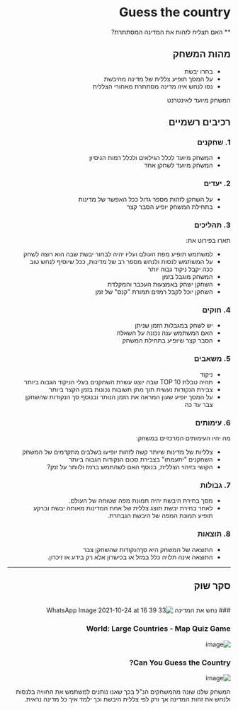 <div dir='rtl' lang='he'>

# Guess the country

** האם תצליח לזהות את המדינה המסתתרת?

## מהות המשחק

* בחרו יבשת
* על המסך תופיע צללית של מדינה מהיבשת
* נסו לנחש איזו מדינה מסתתרת מאחורי הצללית

המשחק מיועד לאינטרנט

## רכיבים רשמיים

### 1. שחקנים

* המשחק מיועד לכלל הגילאים ולכלל רמות הניסיון
* המשחק מיועד לשחקן אחד

### 2. יעדים

* על השחקן לזהות מספר גדול ככל האפשר של מדינות
* בתחילת המשחק יופיע הסבר קצר  

### 3. תהליכים

תארו בפירוט את:

* למשתמש תופיע מפת העולם ועליו יהיה לבחור יבשת שבה הוא רוצה לשחק
*	על המשתמש לנסות ולנחש מספר רב של מדינות, ככל שיוסיף לנחש טוב ככה יקבל ניקוד גבוה יותר
*	המשחק מוגבל בזמן
* השחקן ישחק באמצעות העכבר והמקלדת
* השחקן יוכל לקבל רמזים תמורת "קנס" של זמן

### 4. חוקים

* יש לשחק במגבלות הזמן שניתן
* האם המשתמש ענה נכונה על השאלה
* הסבר קצר שיופיע בתחילת המשחק


### 5. משאבים

* ניקוד
* תהיה טבלת TOP 10 שבה יוצגו עשרת השחקנים בעלי הניקוד הגבוה ביותר
* צבירת הנקודות נעשית תוך מתן תשובות נכונות בזמן הקצר ביותר
* על המסך יופיע שעון המראה את הזמן  הנותר ובנוסף סך הנקודות שהשחקן צבר עד כה 

### 6. עימותים

מה יהיו העימותים המרכזיים במשחק:

* צלליות של מדינות שיותר קשה לזהות יופיעו בשלבים מתקדמים של המשחק
* השחקנים "יתעמתו" בצבירת סכום הנקודות הגבוה ביותר
* הקושי בזיהוי הצללית, בנוסף האם לשהתמש ברמז ולוותר על זמן? 


### 7. גבולות

  * מסך בחירת היבשת יהיה תמונת מפה שטוחה של העולם.
  * לאחר בחירת יבשת תוצג צללית של אחת המדינות מאותה יבשת וברקע תופיע תמונת המפה של היבשת הנבחרת.

### 8. תוצאות

* התוצאה של המשחק היא סךהנקודות שהשחקן צבר 
* התוצאה אינה תלויה כלל במזל או בכישרון אלא רק בידע או זיכרון. 

---

## סקר שוק
 <br> ### נחש את המדינה
 ![WhatsApp Image 2021-10-24 at 16 39 33](https://user-images.githubusercontent.com/57439151/138596754-d1289b62-f26c-418c-a763-dbb3a9a38b2a.jpeg)
 ### World: Large Countries - Map Quiz Game <br>
 ![image](https://user-images.githubusercontent.com/57439151/138596804-1d2f6f96-b09b-45ec-b2b5-715c1d5ab10e.png)
### Can You Guess the Country? <br>
 ![image](https://user-images.githubusercontent.com/57439151/138596854-84471df1-7fc6-45cc-9869-82ee8ad39621.png)

 המשחק שלנו שונה מהמשחקים הנ"ל בכך שאנו נותנים למשתמש את החוויה בלנסות ולנחש את זהות המדינה אך ורק לפי צללית היבשת וכך ילמד איך כל מדינה נראית. <br>
 

</div>
